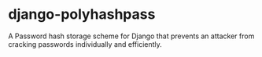 django-polyhashpass
===================

A Password hash storage scheme for Django that prevents an attacker from cracking passwords individually and efficiently.
